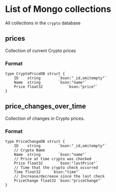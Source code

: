 # List of Mongo collections
All collections in the `crypto` database
## prices
Collection of current Crypto prices
### Format
```
type CryptoPriceDB struct {
    ID    string        `bson:"_id,omitempty"`
    Name  string        `bson:"name"`
    Price float32	        `bson:"price"`
}
```
## price_changes_over_time
Collection of changes in Crypto prices. 
### Format
```
type PriceChangeDB struct {
    ID    string        `bson:"_id,omitempty"`
    // Crypto Name
    Name  string        `bson:"name"`
    // Price at time crypto was checked
    Price float32	    `bson:"lastPrice"`
    // Time that the crypto check occurred
    Time float32     `bson:"time"`
    // Increase/decrease since the last check
    PriceChange float32 `bson:"priceChange"`
}
```
